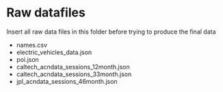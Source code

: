 # Raw datafiles

Insert all raw data files in this folder before trying to produce the final data

- names.csv  
- electric_vehicles_data.json  
- poi.json  
- caltech_acndata_sessions_12month.json  
- caltech_acndata_sessions_33month.json  
- jpl_acndata_sessions_46month.json

